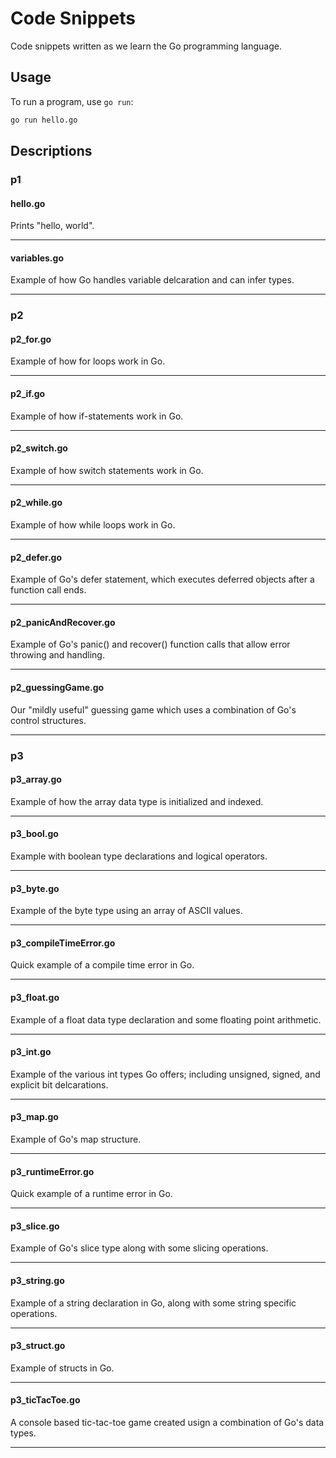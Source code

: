 # Code Snippets

Code snippets written as we learn the Go programming language.

## Usage

To run a program, use `go run`:

```bash
go run hello.go
```

## Descriptions

### p1

#### hello.go

Prints "hello, world".

---

#### variables.go

Example of how Go handles variable delcaration and can infer types.

---

### p2

#### p2_for.go

Example of how for loops work in Go.

---

#### p2_if.go

Example of how if-statements work in Go.

---

#### p2_switch.go

Example of how switch statements work in Go.

---

#### p2_while.go 

Example of how while loops work in Go.

---

#### p2_defer.go

Example of Go's defer statement, which executes deferred objects after a function call ends.

---

#### p2_panicAndRecover.go

Example of Go's panic() and recover() function calls that allow error throwing and handling.

---

#### p2_guessingGame.go

Our "mildly useful" guessing game which uses a combination of Go's control structures.

---

### p3

#### p3_array.go	

Example of how the array data type is initialized and indexed.

---

#### p3_bool.go	

Example with boolean type declarations and logical operators.

---

#### p3_byte.go	

Example of the byte type using an array of ASCII values.

---

#### p3_compileTimeError.go	

Quick example of a compile time error in Go.

---

#### p3_float.go	

Example of a float data type declaration and some floating point arithmetic.

---

#### p3_int.go	

Example of the various int types Go offers; including unsigned, signed, and explicit bit delcarations.

---

#### p3_map.go

Example of Go's map structure.

---

#### p3_runtimeError.go

Quick example of a runtime error in Go.

---

#### p3_slice.go	

Example of Go's slice type along with some slicing operations.

---

#### p3_string.go

Example of a string declaration in Go, along with some string specific operations.

---

#### p3_struct.go

Example of structs in Go.

---

#### p3_ticTacToe.go

A console based tic-tac-toe game created usign a combination of Go's data types. 

---
